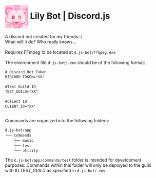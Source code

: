 <h1><img align="center" src="misc/art_assets/lily_icon/lily_icon_d.png" alt="drawing" width="75"/> Lily Bot | Discord.js</h1>

A discord bot created for my friends :)
\
What will it do? Who really knows...
\
\
Requires FFmpeg to be located at `d.js-bot/ffmpeg.exe`
\
\
The environment file `d.js-bot/.env` should be of the following format:
```env
# Discord Bot Token
DISCORD_TOKEN="XX"

#Test Guild ID
TEST_GUILD="XX"

#Client ID
CLIENT_ID="XX"
```
\
Commands are organized into the following folders:
```md
d.js-bot/app
└── commands
    ├── music
    ├── test
    └── utility
```
The `d.js-bot/app/commands/test` folder is intended for development purposes. Commands within this folder will only be deployed to the guild with ID *TEST_GUILD* as specified in `d.js-bot/.env`
